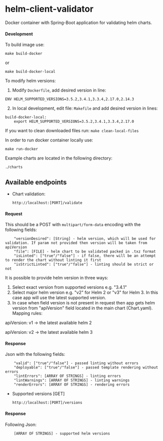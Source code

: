 # helm-client-validator

Docker container with Spring-Boot application for validating helm charts.

#### Development
To build image use:
```
make build-docker
```
or
```
make build-docker-local
```

To modify helm versions: 

1. Modify `Dockerfile`, add desired version in line:
```shell script
ENV HELM_SUPPORTED_VERSIONS=3.5.2,3.4.1,3.3.4,2.17.0,2.14.3
```
2. In local development, edit file: `Makefile` and add desired version in lines:
```shell script
build-docker-local:
	export HELM_SUPPORTED_VERSIONS=3.5.2,3.4.1,3.3.4,2.17.0
```
If you want to clean downloaded files run: `make clean-local-files`

In order to run docker container locally use: 
```
make run-docker
```
Example charts are located in the following directory:
```
./charts
```

## Available endpoints
* Chart validation:

    `http://localhost:[PORT]/validate`

#### Request
This should be a POST with `multipart/form-data` encoding with the following fields:

        "versionDesired": [String] - helm version, which will be used for validation. If param not provided then version will be taken from apiVersion
        "file": [FILE] - helm chart to be validated packed in .txz format
        "isLinted": ["true"/"false"] - if false, there will be an attempt to render the chart without linting it first        
        "isStrictLinted": ["true"/"false"] - linting should be strict or not

It is possible to provide helm version in three ways:
1. Select exact version from supported versions e.g. "3.4.1"
2. Select major helm version e.g. "v2" for Helm 2 or "v3" for Helm 3. In this case app will use the latest supported version.
3. In case when field version is not present in request then app gets helm version from "apiVersion" field located in the main chart (Chart.yaml).
Mapping rules:

apiVersion: v1 -> the latest available helm 2

apiVersion: v2 -> the latest available helm 3

#### Response
Json with the following fields:
        
        "valid": ["true"/"false"] - passed linting without errors
        "deployable": ["true"/"false"] - passed template rendering without errors
        "lintErrors": [ARRAY OF STRINGS] - linting errors
        "lintWarnings": [ARRAY OF STRINGS] - linting warnings
        "renderErrors": [ARRAY OF STRINGS] - rendering errors

* Supported versions [GET]

    `http://localhost:[PORT]/versions` 

#### Response
Following Json:

        [ARRAY OF STRINGS] - supported helm versions
